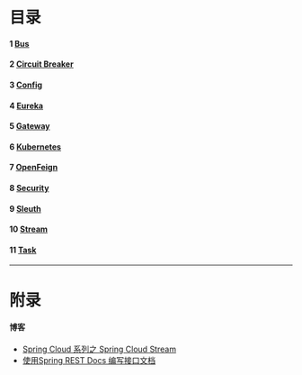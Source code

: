 # 目录
#### 1 [Bus]()
#### 2 [Circuit Breaker]()
#### 3 [Config]()
#### 4 [Eureka]()
#### 5 [Gateway]()
#### 6 [Kubernetes]()
#### 7 [OpenFeign]()
#### 8 [Security]()
#### 9 [Sleuth]()
#### 10 [Stream]()
#### 11 [Task]()






***
# 附录
#### 博客
- [Spring Cloud 系列之 Spring Cloud Stream](https://www.cnblogs.com/fengzheng/p/11576661.html)
- [使用Spring REST Docs 编写接口文档](https://blog.csdn.net/ljh_learn_from_base/article/details/95866258)
